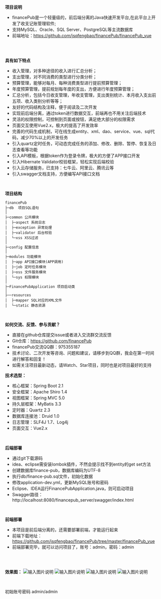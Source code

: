 **项目说明** 
- financePub是一个轻量级的，前后端分离的Java快速开发平台,在此平台上开发了收支记账管理软件;
- 支持MySQL、Oracle、SQL Server、PostgreSQL等主流数据库
- 前端地址：https://github.com/jsqfengbao/financePub/financePub_vue
<br> 
<br>
 

**具有如下特点** 
- 收入管理，对多种途径的收入进行汇总分析；
- 支出管理，对不同消费的类型进行分类分析；
- 预算管理，能够对每月、每种消费类型进行提前预算管理；
- 年度预算管理，提前规划每年度的支出，方便进行年度预算管理；
- 汇总分析，包括今日收支管理，年收支管理，支出类别统计、本月收入支出前五项、收入类别分析等等；
- 友好的代码结构及注释，便于阅读及二次开发
- 实现前后端分离，通过token进行数据交互，前端再也不用关注后端技术
- 灵活的权限控制，可控制到页面或按钮，满足绝大部分的权限需求
- 页面交互使用Vue2.x，极大的提高了开发效率
- 完善的代码生成机制，可在线生成entity、xml、dao、service、vue、sql代码，减少70%以上的开发任务
- 引入quartz定时任务，可动态完成任务的添加、修改、删除、暂停、恢复及日志查看等功能
- 引入API模板，根据token作为登录令牌，极大的方便了APP接口开发
- 引入Hibernate Validator校验框架，轻松实现后端校验
- 引入云存储服务，已支持：七牛云、阿里云、腾讯云等
- 引入swagger文档支持，方便编写API接口文档
<br> 

**项目结构** 
```
financePub
├─db  项目SQL语句
│
├─common 公共模块
│  ├─aspect 系统日志
│  ├─exception 异常处理
│  ├─validator 后台校验
│  └─xss XSS过滤
│ 
├─config 配置信息
│ 
├─modules 功能模块
│  ├─app API接口模块(APP调用)
│  ├─job 定时任务模块
│  ├─oss 文件服务模块
│  └─sys 权限模块
│ 
├─FinancePubApplication 项目启动类
│  
├──resources 
│  ├─mapper SQL对应的XML文件
│  └─static 静态资源

```
<br> 

**如何交流、反馈、参与贡献？** 
- 直接在github仓库提交issue或者进入交流群交流反馈
- Git仓库：https://github.com/financePub
- financePub交流QQ群：975355187
- 技术讨论、二次开发等咨询、问题和建议，请移步到QQ群，我会在第一时间进行解答和回复！
- 如需关注项目最新动态，请Watch、Star项目，同时也是对项目最好的支持


**技术选型：** 
- 核心框架：Spring Boot 2.1
- 安全框架：Apache Shiro 1.4
- 视图框架：Spring MVC 5.0
- 持久层框架：MyBatis 3.3
- 定时器：Quartz 2.3
- 数据库连接池：Druid 1.0
- 日志管理：SLF4J 1.7、Log4j
- 页面交互：Vue2.x 
<br> 


 **后端部署**
- 通过git下载源码
- idea、eclipse需安装lombok插件，不然会提示找不到entity的get set方法
- 创建数据库finance-pub，数据库编码为UTF-8
- 执行db/finance-pub.sql文件，初始化数据
- 修改application-dev.yml，更新MySQL账号和密码
- Eclipse、IDEA运行FinancePubApplication.java，则可启动项目
- Swagger路径：http://localhost:8080/financepub_server/swagger/index.html

<br> 

 **前端部署**
 - 本项目是前后端分离的，还需要部署前端，才能运行起来
 - 前端下载地址：https://github.com/jsqfengbao/financePub/tree/master/financePub_vue
 - 前端部署完毕，就可以访问项目了，账号：admin，密码：admin
 
 <br>
<br> 

**效果图：**
![输入图片说明](http://p1.pstatp.com/large/pgc-image/16fbc0998eb14dce9209bae6a41eb3a2 "在这里输入图片标题")
![输入图片说明](https://s1.ax1x.com/2020/05/27/tE62PU.png "在这里输入图片标题")
![输入图片说明](https://s1.ax1x.com/2020/05/27/tEcnZq.png "在这里输入图片标题")
![输入图片说明](https://s1.ax1x.com/2020/05/27/tEHpct.png "在这里输入图片标题")

<br>

初始账号密码
admin/admin
